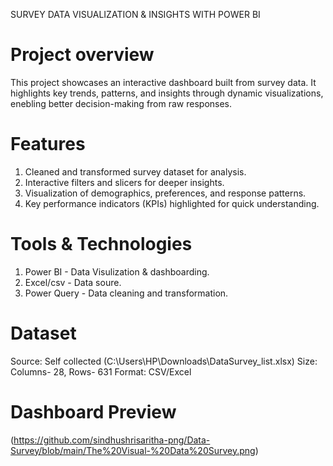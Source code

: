 SURVEY DATA VISUALIZATION & INSIGHTS WITH POWER BI 

# Project overview
This project showcases an interactive dashboard built from survey data. It highlights key trends, patterns, and insights through dynamic visualizations, enebling better decision-making from raw responses.

# Features
1. Cleaned and transformed survey dataset for analysis.
2. Interactive filters and slicers for deeper insights.
3. Visualization of demographics, preferences, and response patterns.
4. Key performance indicators (KPIs) highlighted for quick understanding.

# Tools & Technologies
1. Power BI - Data Visulization & dashboarding.
2. Excel/csv - Data soure. 
3. Power Query - Data cleaning and transformation.

# Dataset
Source: Self collected (C:\Users\HP\Downloads\DataSurvey_list.xlsx)
Size: Columns- 28, Rows- 631
Format: CSV/Excel

# Dashboard Preview
(https://github.com/sindhushrisaritha-png/Data-Survey/blob/main/The%20Visual-%20Data%20Survey.png)

